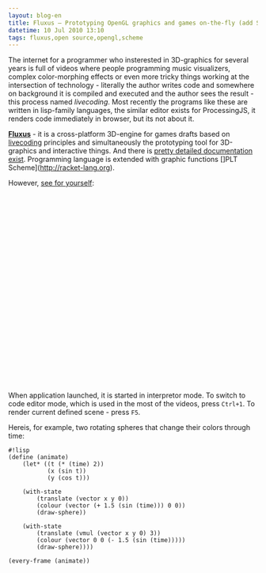 ```yaml
---
layout: blog-en
title: Fluxus — Prototyping OpenGL graphics and games on-the-fly (add Scheme to taste)
datetime: 10 Jul 2010 13:10
tags: fluxus,open source,opengl,scheme
---
```


The internet for a programmer who insterested in 3D-graphics for several years is full of videos where people programming music visualizers, complex color-morphing effects or even more tricky things working at the intersection of technology - literally the author writes code and somewhere on background it is compiled and executed and the author sees the result - this process named _livecoding_. Most recently the programs like these are written in lisp-family languages, the similar editor exists for ProcessingJS, it renders code immediately in browser, but its not about it.

[**Fluxus**](http://www.pawfal.org/fluxus/) - it is a cross-platform 3D-engine for games drafts based on [livecoding](http://www.toplap.org) principles and simultaneously the prototyping tool for 3D-graphics and interactive things. And there is [pretty detailed documentation exist](http://www.pawfal.org/fluxus/documentation). Programming language is extended with graphic functions []PLT Scheme](http://racket-lang.org).

However, [see for yourself](http://www.youtube.com/watch?v=aTt8r3LhCFM):

<object width="480" height="385"><param name="movie" value="http://www.youtube.com/v/aTt8r3LhCFM?fs=1&amp;hl=en_US"></param><param name="allowFullScreen" value="true"></param><param name="allowscriptaccess" value="always"></param><embed src="http://www.youtube.com/v/aTt8r3LhCFM?fs=1&amp;hl=en_US" type="application/x-shockwave-flash" allowscriptaccess="always" allowfullscreen="true" width="480" height="385"></embed></object>

When application launched, it is started in interpretor mode. To switch to code editor mode, which is used in the most of the videos, press `Ctrl+1`. To render current defined scene - press `F5`.

Hereis, for example, two rotating spheres that change their colors through time:

    #!lisp
    (define (animate)
        (let* ((t (* (time) 2))
               (x (sin t))
               (y (cos t)))

        (with-state
            (translate (vector x y 0))
            (colour (vector (+ 1.5 (sin (time))) 0 0))
            (draw-sphere))

        (with-state
            (translate (vmul (vector x y 0) 3))
            (colour (vector 0 0 (- 1.5 (sin (time)))))
            (draw-sphere))))

    (every-frame (animate))

